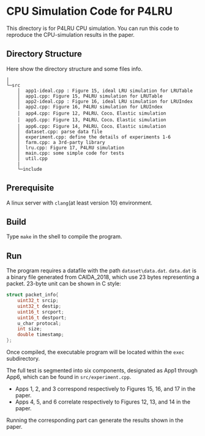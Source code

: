 # CPU Simulation Code for P4LRU

This directory is for P4LRU CPU simulation. You can run this code to reproduce the CPU-simulation results in the paper.



## Directory Structure

Here show the directory structure and some files info.

```
│
└─src
    │  app1-ideal.cpp : Figure 15, ideal LRU simulation for LRUTable
    │  app1.cpp: Figure 15, P4LRU simulation for LRUTable
    │  app2-ideal.cpp : Figure 16, ideal LRU simulation for LRUIndex
    │  app2.cpp: Figure 16, P4LRU simulation for LRUIndex
    │  app4.cpp: Figure 12, P4LRU、Coco、Elastic simulation
    │  app5.cpp: Figure 13, P4LRU、Coco、Elastic simulation
    │  app6.cpp: Figure 14, P4LRU、Coco、Elastic simulation
    │  dataset.cpp: parse data file 
    │  experiment.cpp: define the details of experiments 1-6
    │  farm.cpp: a 3rd-party library
    │  lru.cpp: Figure 17, P4LRU simulation
    │  main.cpp: some simple code for tests
    │  util.cpp
    |
    └─include
```



## Prerequisite

A linux server with `clang`(at least version 10) environment.

## Build

Type `make` in the shell to compile the program.

## Run

The program requires a datafile with the path `dataset\data.dat`. `data.dat` is a binary file generated from CAIDA_2018, which use 23 bytes representing a packet. 23-byte unit can be shown in C style:

```c
struct packet_info{
    uint32_t srcip;
    uint32_t destip;
    uint16_t srcport;
    uint16_t destport;
    u_char protocal;
    int size;
    double timestamp;
};
```



Once compiled, the executable program will be located within the `exec` subdirectory.

The full test is segmented into six components, designated as App1 through App6, which can be found in `src/experiment.cpp`.

- Apps 1, 2, and 3 correspond respectively to Figures 15, 16, and 17 in the paper.
- Apps 4, 5, and 6 correlate respectively to Figures 12, 13, and 14 in the paper.

Running the corresponding part can generate the results shown in the paper.

